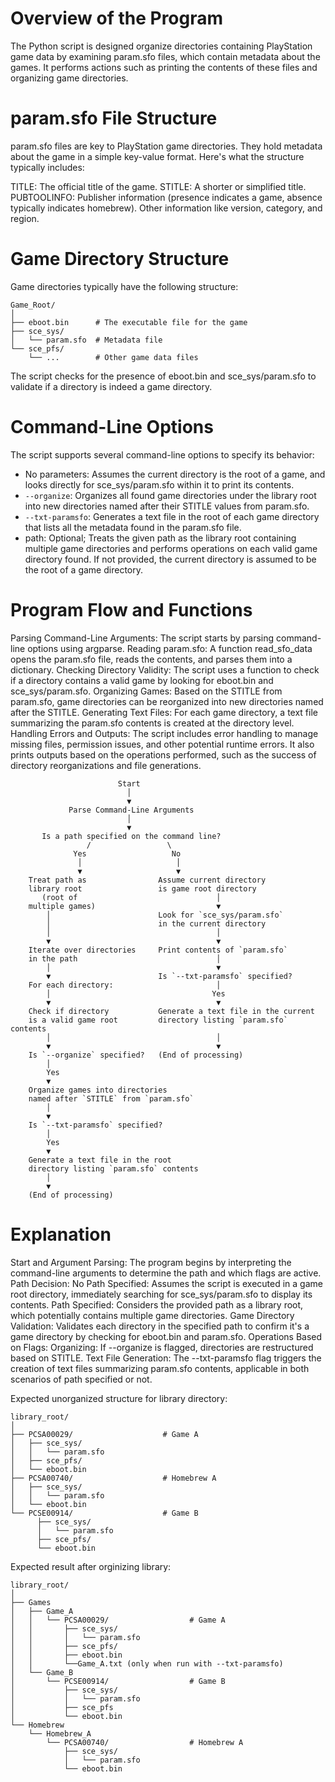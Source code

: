 # Overview of the Program

The Python script is designed organize directories containing PlayStation game data by examining param.sfo files, which contain metadata about the games. It performs actions such as printing the contents of these files and organizing game directories.

# param.sfo File Structure

param.sfo files are key to PlayStation game directories. They hold metadata about the game in a simple key-value format. Here's what the structure typically includes:

TITLE: The official title of the game.
STITLE: A shorter or simplified title.
PUBTOOLINFO: Publisher information (presence indicates a game, absence typically indicates homebrew).
Other information like version, category, and region.

# Game Directory Structure

Game directories typically have the following structure:

```
Game_Root/
│
├── eboot.bin      # The executable file for the game
├── sce_sys/
│   └── param.sfo  # Metadata file
└── sce_pfs/
    └── ...        # Other game data files

```

The script checks for the presence of eboot.bin and sce_sys/param.sfo to validate if a directory is indeed a game directory.

# Command-Line Options

The script supports several command-line options to specify its behavior:

* No parameters: Assumes the current directory is the root of a game, and looks directly for sce_sys/param.sfo within it to print its contents.
* `--organize`: Organizes all found game directories under the library root into new directories named after their STITLE values from param.sfo.
* `--txt-paramsfo`: Generates a text file in the root of each game directory that lists all the metadata found in the param.sfo file.
* path: Optional; Treats the given path as the library root containing multiple game directories and performs operations on each valid game directory found. If not provided, the current directory is assumed to be the root of a game directory.

# Program Flow and Functions

Parsing Command-Line Arguments: The script starts by parsing command-line options using argparse.
Reading param.sfo: A function read_sfo_data opens the param.sfo file, reads the contents, and parses them into a dictionary.
Checking Directory Validity: The script uses a function to check if a directory contains a valid game by looking for eboot.bin and sce_sys/param.sfo.
Organizing Games: Based on the STITLE from param.sfo, game directories can be reorganized into new directories named after the STITLE.
Generating Text Files: For each game directory, a text file summarizing the param.sfo contents is created at the directory level.
Handling Errors and Outputs: The script includes error handling to manage missing files, permission issues, and other potential runtime errors. It also prints outputs based on the operations performed, such as the success of directory reorganizations and file generations.


```
                        Start
                          │
                          ▼
             Parse Command-Line Arguments
                          │
                          ▼
       Is a path specified on the command line?
                 /                 \
              Yes                   No
               │                     │
               ▼                     ▼
    Treat path as                Assume current directory
    library root                 is game root directory
       (root of                               │
    multiple games)                           ▼
        │                        Look for `sce_sys/param.sfo`
        │                        in the current directory
        │                                     │
        ▼                                     ▼
    Iterate over directories     Print contents of `param.sfo`
    in the path                               │
        │                                     ▼
        ▼                        Is `--txt-paramsfo` specified?
    For each directory:                       │
        │                                    Yes
        ▼                                     ▼
    Check if directory           Generate a text file in the current
    is a valid game root         directory listing `param.sfo` contents
        │                                     │
        ▼                                     ▼
    Is `--organize` specified?   (End of processing)
        │
        Yes
        ▼
    Organize games into directories
    named after `STITLE` from `param.sfo`
        │
        ▼
    Is `--txt-paramsfo` specified?
        │
        Yes
        ▼
    Generate a text file in the root
    directory listing `param.sfo` contents
        │
        ▼
    (End of processing)
```


# Explanation
Start and Argument Parsing: The program begins by interpreting the command-line arguments to determine the path and which flags are active.
Path Decision:
No Path Specified: Assumes the script is executed in a game root directory, immediately searching for sce_sys/param.sfo to display its contents.
Path Specified: Considers the provided path as a library root, which potentially contains multiple game directories.
Game Directory Validation: Validates each directory in the specified path to confirm it's a game directory by checking for eboot.bin and param.sfo.
Operations Based on Flags:
Organizing: If --organize is flagged, directories are restructured based on STITLE.
Text File Generation: The --txt-paramsfo flag triggers the creation of text files summarizing param.sfo contents, applicable in both scenarios of path specified or not.

Expected unorganized structure for library directory:

```
library_root/
│
├── PCSA00029/                    # Game A
│   ├── sce_sys/
│   │   └── param.sfo
│   ├── sce_pfs/
│   └── eboot.bin
├── PCSA00740/                    # Homebrew A
│   ├── sce_sys/
│   │   └── param.sfo
│   └── eboot.bin
└── PCSE00914/                    # Game B
      ├── sce_sys/
      │   └── param.sfo
      ├── sce_pfs/
      └── eboot.bin
```

Expected result after orginizing library:

```
library_root/
│
├── Games
│   ├── Game_A
│   │   └── PCSA00029/                  # Game A
│   │       ├── sce_sys/
│   │       │   └── param.sfo
│   │       ├── sce_pfs/
│   │       ├── eboot.bin
│   │       └──Game_A.txt (only when run with --txt-paramsfo)
│   └── Game_B
│       └── PCSE00914/                  # Game B
│           ├── sce_sys/
│           │   └── param.sfo
│           ├── sce_pfs
│           └── eboot.bin
└── Homebrew
    └── Homebrew_A
        └── PCSA00740/                  # Homebrew A
            ├── sce_sys/
            │   └── param.sfo
            └── eboot.bin
```
